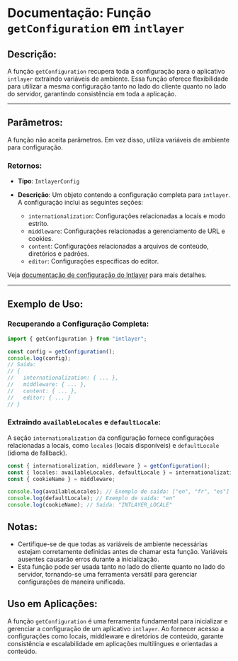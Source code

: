 # Documentação: Função `getConfiguration` em `intlayer`

## Descrição:

A função `getConfiguration` recupera toda a configuração para o aplicativo `intlayer` extraindo variáveis de ambiente. Essa função oferece flexibilidade para utilizar a mesma configuração tanto no lado do cliente quanto no lado do servidor, garantindo consistência em toda a aplicação.

---

## Parâmetros:

A função não aceita parâmetros. Em vez disso, utiliza variáveis de ambiente para configuração.

### Retornos:

- **Tipo**: `IntlayerConfig`
- **Descrição**: Um objeto contendo a configuração completa para `intlayer`. A configuração inclui as seguintes seções:

  - `internationalization`: Configurações relacionadas a locais e modo estrito.
  - `middleware`: Configurações relacionadas a gerenciamento de URL e cookies.
  - `content`: Configurações relacionadas a arquivos de conteúdo, diretórios e padrões.
  - `editor`: Configurações específicas do editor.

Veja [documentação de configuração do Intlayer](https://github.com/aymericzip/intlayer/blob/main/docs/pt/configuration.md) para mais detalhes.

---

## Exemplo de Uso:

### Recuperando a Configuração Completa:

```typescript
import { getConfiguration } from "intlayer";

const config = getConfiguration();
console.log(config);
// Saída:
// {
//   internationalization: { ... },
//   middleware: { ... },
//   content: { ... },
//   editor: { ... }
// }
```

### Extraindo `availableLocales` e `defaultLocale`:

A seção `internationalization` da configuração fornece configurações relacionadas a locais, como `locales` (locais disponíveis) e `defaultLocale` (idioma de fallback).

```typescript
const { internationalization, middleware } = getConfiguration();
const { locales: availableLocales, defaultLocale } = internationalization;
const { cookieName } = middleware;

console.log(availableLocales); // Exemplo de saída: ["en", "fr", "es"]
console.log(defaultLocale); // Exemplo de saída: "en"
console.log(cookieName); // Saída: "INTLAYER_LOCALE"
```

## Notas:

- Certifique-se de que todas as variáveis de ambiente necessárias estejam corretamente definidas antes de chamar esta função. Variáveis ausentes causarão erros durante a inicialização.
- Esta função pode ser usada tanto no lado do cliente quanto no lado do servidor, tornando-se uma ferramenta versátil para gerenciar configurações de maneira unificada.

## Uso em Aplicações:

A função `getConfiguration` é uma ferramenta fundamental para inicializar e gerenciar a configuração de um aplicativo `intlayer`. Ao fornecer acesso a configurações como locais, middleware e diretórios de conteúdo, garante consistência e escalabilidade em aplicações multilíngues e orientadas a conteúdo.
